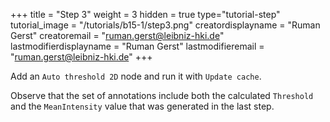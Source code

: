 +++
title = "Step 3"
weight = 3
hidden = true
type="tutorial-step"
tutorial_image = "/tutorials/b15-1/step3.png"
creatordisplayname = "Ruman Gerst"
creatoremail = "ruman.gerst@leibniz-hki.de"
lastmodifierdisplayname = "Ruman Gerst"
lastmodifieremail = "ruman.gerst@leibniz-hki.de"
+++

Add an `Auto threshold 2D` node and run it with `Update cache`.

Observe that the set of annotations include both the calculated `Threshold` and the `MeanIntensity` value that was generated in the last step.